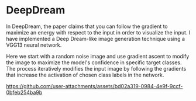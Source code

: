 # DeepDream
In DeepDream, the paper claims that you can follow the gradient to maximize an energy with respect to the input in order to visualize the input. I have implemented a Deep Dream-like image generation technique using a VGG13 neural network. 

Here we start with a random noise image and use gradient ascent to modify the image to maximize the model's confidence in specific target classes. The process iteratively modifies the input image by following the gradients that increase the activation of chosen class labels in the network.


https://github.com/user-attachments/assets/bd02a319-0984-4e9f-9ccf-0bfeb254ba9b

